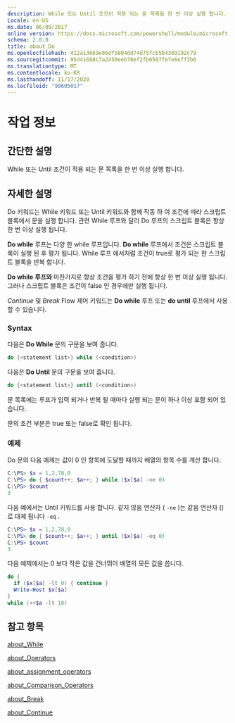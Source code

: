```yaml
---
description: While 또는 Until 조건이 적용 되는 문 목록을 한 번 이상 실행 합니다.
Locale: en-US
ms.date: 06/09/2017
online version: https://docs.microsoft.com/powershell/module/microsoft.powershell.core/about/about_do?view=powershell-7.2&WT.mc_id=ps-gethelp
schema: 2.0.0
title: about_Do
ms.openlocfilehash: 412a13669e86df5804dd74d75fcb5b4389192c79
ms.sourcegitcommit: 95d41698c7a2450eeb70ef2fb6507fe7e6eff3b6
ms.translationtype: MT
ms.contentlocale: ko-KR
ms.lasthandoff: 11/17/2020
ms.locfileid: "99605017"
---
```

# <a name="about-do"></a>작업 정보

## <a name="short-description"></a>간단한 설명
While 또는 Until 조건이 적용 되는 문 목록을 한 번 이상 실행 합니다.

## <a name="long-description"></a>자세한 설명

Do 키워드는 While 키워드 또는 Until 키워드와 함께 작동 하 여 조건에 따라 스크립트 블록에서 문을 실행 합니다. 관련 While 루프와 달리 Do 루프의 스크립트 블록은 항상 한 번 이상 실행 됩니다.

**Do while** 루프는 다양 한 while 루프입니다. **Do while** 루프에서 조건은 스크립트 블록이 실행 된 후 평가 됩니다. While 루프 에서처럼 조건이 true로 평가 되는 한 스크립트 블록을 반복 합니다.

**Do while** **루프와** 마찬가지로 항상 조건을 평가 하기 전에 항상 한 번 이상 실행 됩니다. 그러나 스크립트 블록은 조건이 false 인 경우에만 실행 됩니다.

*Continue* 및 *Break* Flow 제어 키워드는 **Do while** 루프 또는 **do until** 루프에서 사용할 수 있습니다.

### <a name="syntax"></a>Syntax

다음은 **Do While** 문의 구문을 보여 줍니다.

```powershell
do {<statement list>} while (<condition>)
```

다음은 **Do Until** 문의 구문을 보여 줍니다.

```powershell
do {<statement list>} until (<condition>)
```

문 목록에는 루프가 입력 되거나 반복 될 때마다 실행 되는 문이 하나 이상 포함 되어 있습니다.

문의 조건 부분은 true 또는 false로 확인 됩니다.

### <a name="example"></a>예제

Do 문의 다음 예제는 값이 0 인 항목에 도달할 때까지 배열의 항목 수를 계산 합니다.

```powershell
C:\PS> $x = 1,2,78,0
C:\PS> do { $count++; $a++; } while ($x[$a] -ne 0)
C:\PS> $count
3
```

다음 예에서는 Until 키워드를 사용 합니다. 같지 않음 연산자 ( `-ne` )는 같음 연산자 ()로 대체 됩니다 `-eq` .

```powershell
C:\PS> $x = 1,2,78,0
C:\PS> do { $count++; $a++; } until ($x[$a] -eq 0)
C:\PS> $count
3
```

다음 예제에서는 0 보다 작은 값을 건너뛰어 배열의 모든 값을 씁니다.

```powershell
do {
  if ($x[$a] -lt 0) { continue }
  Write-Host $x[$a]
}
while (++$a -lt 10)
```

## <a name="see-also"></a>참고 항목

[about_While](about_While.md)

[about_Operators](about_Operators.md)

[about_assignment_operators](about_Assignment_Operators.md)

[about_Comparison_Operators](about_Comparison_Operators.md)

[about_Break](about_Break.md)

[about_Continue](about_Continue.md)

